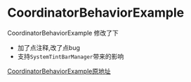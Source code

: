 # CoordinatorBehaviorExample
CoordinatorBehaviorExample    修改了下
- 加了点注释,改了点bug
- 支持`SystemTintBarManager`带来的影响


[CoordinatorBehaviorExample原地址](https://github.com/saulmm/CoordinatorBehaviorExample)
